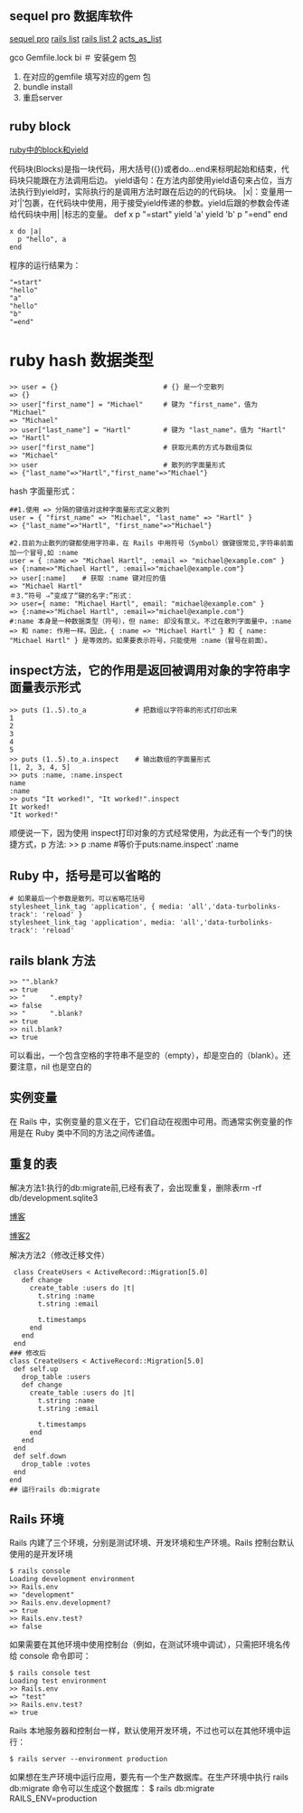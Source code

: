 ## sequel pro 数据库软件 
 [sequel pro]( https://www.sequelpro.com/)
[rails list](http://noobonrails.blogspot.jp/2007/02/actsaslist-makes-lists-drop-dead-easy.html)
[rails list 2](https://c9.io/tek_knowledge/acts_as_list)
[acts_as_list](https://github.com/swanandp/acts_as_list)

gco Gemfile.lock
bi
＃ 安装gem 包
  1.  在对应的gemfile 填写对应的gem 包
  2.  bundle install
  3.  重启server

## ruby block

[ruby中的block和yield](https://haoluobo.com/2011/07/ruby-block-yield/)

代码块(Blocks)是指一块代码，用大括号({})或者do…end来标明起始和结束，代码块只能跟在方法调用后边。
yield语句：在方法内部使用yield语句来占位，当方法执行到yield时，实际执行的是调用方法时跟在后边的的代码块。
|x|：变量用一对’|’包裹，在代码块中使用，用于接受yield传递的参数。yield后跟的参数会传递给代码块中用| |标志的变量。
    def x
      p "=start"
      yield 'a'
      yield 'b'
      p "=end"
    end
     
    x do |a|
      p "hello", a
    end

程序的运行结果为：

    "=start"
    "hello"
    "a"
    "hello"
    "b"
    "=end"

# ruby hash 数据类型
    >> user = {}                          # {} 是一个空散列
    => {}
    >> user["first_name"] = "Michael"     # 键为 "first_name"，值为 "Michael"
    => "Michael"
    >> user["last_name"] = "Hartl"        # 键为 "last_name"，值为 "Hartl"
    => "Hartl"
    >> user["first_name"]                 # 获取元素的方式与数组类似
    => "Michael"
    >> user                               # 散列的字面量形式
    => {"last_name"=>"Hartl","first_name"=>"Michael"}

  hash 字面量形式：
  ```
  ##1.使用 => 分隔的键值对这种字面量形式定义散列
  user = { "first_name" => "Michael", "last_name" => "Hartl" }
  => {"last_name"=>"Hartl", "first_name"=>"Michael"}

  #2.目前为止散列的键都使用字符串，在 Rails 中用符号（Symbol）做键很常见,字符串前面加一个冒号,如 :name 
  user = { :name => "Michael Hartl", :email => "michael@example.com" }
  => {:name=>"Michael Hartl", :email=>"michael@example.com"}
  >> user[:name]    # 获取 :name 键对应的值
  => "Michael Hartl"
  ＃3.“符号 ⇒”变成了“键的名字:”形式：
  >> user={ name: "Michael Hartl", email: "michael@example.com" }
  => {:name=>"Michael Hartl", :email=>"michael@example.com"}
  #:name 本身是一种数据类型（符号），但 name: 却没有意义。不过在散列字面量中，:name => 和 name: 作用一样。因此，{ :name => "Michael Hartl" } 和 { name: "Michael Hartl" } 是等效的。如果要表示符号，只能使用 :name（冒号在前面）。
  ```
## inspect方法，它的作用是返回被调用对象的字符串字面量表示形式
    >> puts (1..5).to_a            # 把数组以字符串的形式打印出来
    1
    2
    3
    4
    5
    >> puts (1..5).to_a.inspect    # 输出数组的字面量形式
    [1, 2, 3, 4, 5]
    >> puts :name, :name.inspect
    name
    :name
    >> puts "It worked!", "It worked!".inspect
    It worked!
    "It worked!"

顺便说一下，因为使用 inspect打印对象的方式经常使用，为此还有一个专门的快捷方式，p 方法:
    >> p :name         #等价于puts:name.inspect'
    :name

## Ruby 中，括号是可以省略的

    # 如果最后一个参数是散列，可以省略花括号
    stylesheet_link_tag 'application', { media: 'all','data-turbolinks-track': 'reload' }
    stylesheet_link_tag 'application', media: 'all','data-turbolinks-track': 'reload'

## rails blank 方法

    >> "".blank?
    => true
    >> "      ".empty?
    => false
    >> "      ".blank?
    => true
    >> nil.blank?
    => true

可以看出，一个包含空格的字符串不是空的（empty），却是空白的（blank）。还要注意，nil 也是空白的

## 实例变量

在 Rails 中，实例变量的意义在于，它们自动在视图中可用。而通常实例变量的作用是在 Ruby 类中不同的方法之间传递值。

## 重复的表

 解决方法1:执行的db:migrate前,已经有表了，会出现重复，删除表rm -rf db/development.sqlite3

 [博客](https://stackoverflow.com/questions/32296380/rake-dbmigrate-error-table-already-exists)

 [博客2](https://stackoverflow.com/questions/7874330/rake-aborted-table-users-already-exists)

 解决方法2（修改迁移文件）
 ```
  class CreateUsers < ActiveRecord::Migration[5.0]
    def change
      create_table :users do |t|
        t.string :name
        t.string :email

        t.timestamps
      end
    end
  end
 ### 修改后
 class CreateUsers < ActiveRecord::Migration[5.0]
  def self.up
    drop_table :users
    def change
      create_table :users do |t|
        t.string :name
        t.string :email

        t.timestamps
      end
    end
  end
  def self.down
    drop_table :votes
  end
end
## 运行rails db:migrate
 ```
 ## Rails 环境

 Rails 内建了三个环境，分别是测试环境、开发环境和生产环境。Rails 控制台默认使用的是开发环境

```
$ rails console
Loading development environment
>> Rails.env
=> "development"
>> Rails.env.development?
=> true
>> Rails.env.test?
=> false
```
如果需要在其他环境中使用控制台（例如，在测试环境中调试），只需把环境名传给 console 命令即可：

    $ rails console test
    Loading test environment
    >> Rails.env
    => "test"
    >> Rails.env.test?
    => true
Rails 本地服务器和控制台一样，默认使用开发环境，不过也可以在其他环境中运行：

```
$ rails server --environment production
```
如果想在生产环境中运行应用，要先有一个生产数据库。在生产环境中执行 rails db:migrate 命令可以生成这个数据库：
    $ rails db:migrate RAILS_ENV=production










